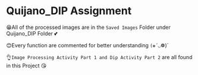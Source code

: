 # Quijano_DIP Assignment

😁All of the processed images are in the `Saved Images` Folder under Quijano_DIP Folder 💕

😊Every function are commented for better understanding `(❁´◡`❁)`

👌`Image Processing Activity Part 1 and Dip Activity Part 2` are all found in this Project 😘
